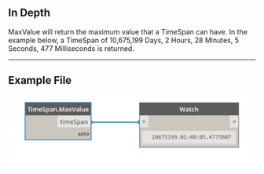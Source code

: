 ## In Depth
MaxValue will return the maximum value that a TimeSpan can have. In the example below, a TimeSpan of 10,675,199 Days, 2 Hours, 28 Minutes, 5 Seconds, 477 Milliseconds is returned.
___
## Example File

![MaxValue](./DSCore.TimeSpan.MaxValue_img.jpg)

